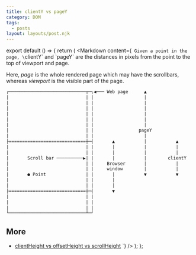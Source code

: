 ```yaml
---
title: clientY vs pageY
category: DOM
tags:
  - posts
layout: layouts/post.njk
---
```


export default () => {
    return (
<Markdown
    content={`
Given a point in the page, \`clientY\` and \`pageY\` are the distances in pixels from the point to the top of viewport and page.

Here, _page_ is the whole rendered page which may have the scrollbars, whereas _viewport_ is the visible part of the page.  

~~~ html
┌─────────────────────────────┬─┐◀︎─── Web page      ▲
|                             | |                   |
|                             | |                   |
|                             | |                   |
|                             | |                   |
|                             | |                   |
|                             | |                   |
|                             | |                 pageY
|                             | |                   |
├=============================┼─┤       ▲           |           ▲
|                             | |       |           |           |
|                             | |       |           |           |
|       Scroll bar ──────────▶︎| |       |           |        clientY 
|                             | |     Browser       |           |
|                             | |     window        |           |
|       ● Point               | |       |           ▼           ▼
|                             | |       |
|                             | |       |
├=============================┼─┤       ▼
|                             | |
|                             | |
|                             | |
└─────────────────────────────┴─┘
~~~

## More

* [clientHeight vs offsetHeight vs scrollHeight](/client-height-vs-offset-height-vs-scroll-height)
`}
/>
    );
};
